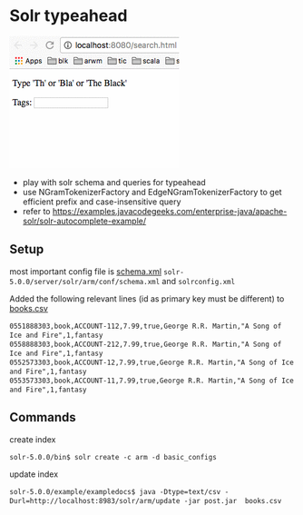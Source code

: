 # Solr typeahead

![](files/typeahead.gif?raw=true)

* play with solr schema and queries for typeahead
* use NGramTokenizerFactory and EdgeNGramTokenizerFactory to get efficient prefix and case-insensitive query
* refer to https://examples.javacodegeeks.com/enterprise-java/apache-solr/solr-autocomplete-example/

## Setup

most important config file is [schema.xml](files/schema.xml)
`solr-5.0.0/server/solr/arm/conf/schema.xml` and `solrconfig.xml`

Added the following relevant lines (id as primary key must be different) to [books.csv](files/books.csv)
```
0551888303,book,ACCOUNT-112,7.99,true,George R.R. Martin,"A Song of Ice and Fire",1,fantasy
0558888303,book,ACCOUNT-212,7.99,true,George R.R. Martin,"A Song of Ice and Fire",1,fantasy
0552573303,book,ACCOUNT-12,7.99,true,George R.R. Martin,"A Song of Ice and Fire",1,fantasy
0553573303,book,ACCOUNT-11,7.99,true,George R.R. Martin,"A Song of Ice and Fire",1,fantasy
```

## Commands

create index
```shell
solr-5.0.0/bin$ solr create -c arm -d basic_configs
```

update index
```shell
solr-5.0.0/example/exampledocs$ java -Dtype=text/csv -Durl=http://localhost:8983/solr/arm/update -jar post.jar  books.csv
```